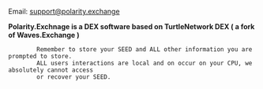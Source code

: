 Email: 
      support@polarity.exchange

<b> Polarity.Exchnage is a DEX software based on TurtleNetwork DEX ( a fork of Waves.Exchange ) </b>

            Remember to store your SEED and ALL other information you are prompted to store.
            ALL users interactions are local and on occur on your CPU, we absolutely cannot access
            or recover your SEED.
